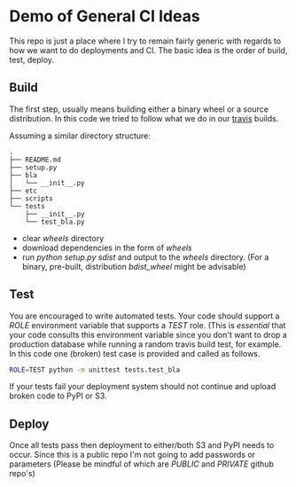 Demo of General CI Ideas
========================

This repo is just a place where I try to remain fairly generic with regards to how we want to do deployments and CI. The basic idea is the order of build, test, deploy.

Build
-----
The first step, usually means building either a binary wheel or a source distribution. In this code we tried to follow what we do in our [travis](travis-ci.com) builds.

Assuming a similar directory structure:
```
.
├── README.md
├── setup.py
├── bla
│   └── __init__.py
├── etc
├── scripts
└── tests
    ├── __init__.py
    └── test_bla.py
```
- clear _wheels_ directory
- download dependencies in the form of _wheels_
- run _python setup.py sdist_ and output to the _wheels_ directory. (For a binary, pre-built, distribution *bdist_wheel* might be advisable)


Test
----
You are encouraged to write automated tests. Your code should support a _ROLE_ environment variable that supports a _TEST_ role. (This is *essential* that your code consults this environment variable since you don't want to drop a production database while running a random travis build test, for example. In this code one (broken) test case is provided and called as follows.

```bash
ROLE=TEST python -m unittest tests.test_bla
```

If your tests fail your deployment system should not continue and upload broken code to PyPI or S3.

Deploy
------
Once all tests pass then deployment to either/both S3 and PyPI needs to occur. Since this is a public repo I'm not going to add passwords or parameters (Please be mindful of which are *PUBLIC* and *PRIVATE* github repo's)
